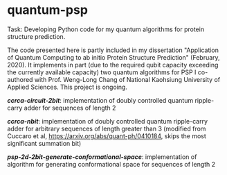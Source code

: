 # quantum-psp
Task: Developing Python code for my quantum algorithms for protein structure prediction. 

The code presented here is partly included in my dissertation "Application of Quantum Computing to ab initio Protein Structure Prediction" (February, 2020). It implements in part (due to the required qubit capacity exceeding the currently available capacity) two quantum algorithms for PSP I co-authored with Prof. Weng-Long Chang of National Kaohsiung University of Applied Sciences. This project is ongoing. 

**_ccrca-circuit-2bit_**: implementation of doubly controlled quantum ripple-carry adder for sequences of length 2

**_ccrca-nbit_**: implementation of doubly controlled quantum ripple-carry adder for arbitrary sequences of length greater than 3 (modified from Cuccaro et al, https://arxiv.org/abs/quant-ph/0410184, skips the most significant summation bit)

**_psp-2d-2bit-generate-conformational-space_**: implementation of algorithm for generating conformational space for sequences of length 2
